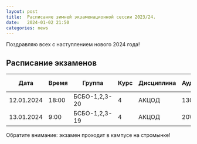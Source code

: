 ```yaml
---
layout: post
title:  Расписание зимней экзаменационной сессии 2023/24.
date:   2024-01-02 21:50
categories: news
---
```


Поздравляю всех с наступлением нового 2024 года!

## Расписание экзаменов

| Дата          | Время   | Группа        | Курс | Дисциплина  | Аудитория | Вид контроля |
| ------------- | ------- | ------------- | ---- | ----------- | --------- | ---------    |
|12.01.2024     |18:00    |БСБО-1,2,3-20  |4     |АКЦОД        |130\С-20   | Консультация |
|13.01.2024     | 9:00    |БСБО-1,2,3-19  |4     |АКЦОД        |20\С-20    | Экзамен      |

Обратите внимание: экзамен проходит в кампусе на стромынке!


